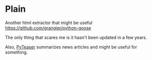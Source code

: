 # Plain

Another html extractor that might be useful
https://github.com/grangier/python-goose

The only thing that scares me is it hasn't been updated in a few years.

Also, [PyTeaser](https://github.com/xiaoxu193/PyTeaser) summarizes news articles and might be useful for something.
